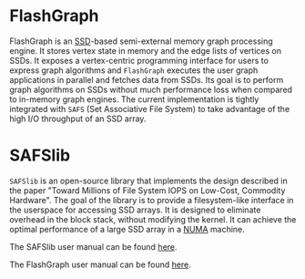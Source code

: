 FlashGraph
===========

FlashGraph is an [SSD](http://en.wikipedia.org/wiki/Solid-state_drive)-based semi-external
memory graph processing engine.
It stores vertex state in memory and the edge lists of vertices on SSDs.
It exposes a vertex-centric programming interface for users to express
graph algorithms and `FlashGraph` executes the user graph applications
in parallel and fetches data from SSDs. Its goal is to perform graph algorithms
on SSDs without much performance loss when compared to in-memory graph engines.
The current implementation is tightly integrated with `SAFS` (Set Associative File System)
to take advantage of the high I/O throughput of an SSD array.

SAFSlib
========

`SAFSlib` is an open-source library that implements the design described
in the paper "Toward Millions of File System IOPS on Low-Cost, Commodity Hardware".
The goal of the library is to provide a filesystem-like interface
in the userspace for accessing SSD arrays. It is designed to eliminate overhead
in the block stack, without modifying the kernel. It can achieve the optimal performance
of a large SSD array in a [NUMA](http://en.wikipedia.org/wiki/Non-uniform_memory_access) machine.

The SAFSlib user manual can be found [here](https://docs.google.com/document/d/1OpsuLZw60MGCZAg4xO-j-1_AEWm3Yc2nqKKu8kXotkA/edit?usp=sharing).

The FlashGraph user manual can be found [here](https://github.com/icoming/FlashGraph/wiki/User-manual-of-FlashGraph).

